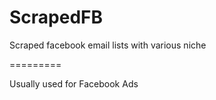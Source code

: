 ScrapedFB
=========

Scraped facebook email lists with various niche

=========

Usually used for Facebook Ads
